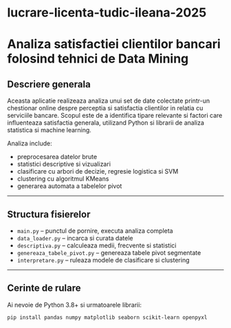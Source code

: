# lucrare-licenta-tudic-ileana-2025

# Analiza satisfactiei clientilor bancari folosind tehnici de Data Mining



## Descriere generala

Aceasta aplicatie realizeaza analiza unui set de date colectate printr-un chestionar online despre perceptia si satisfactia clientilor in relatia cu serviciile bancare. Scopul este de a identifica tipare relevante si factori care influenteaza satisfactia generala, utilizand Python si librarii de analiza statistica si machine learning.

Analiza include:
- preprocesarea datelor brute
- statistici descriptive si vizualizari
- clasificare cu arbori de decizie, regresie logistica si SVM
- clustering cu algoritmul KMeans
- generarea automata a tabelelor pivot

---

## Structura fisierelor

- `main.py` – punctul de pornire, executa analiza completa
- `data_loader.py` – incarca si curata datele
- `descriptiva.py` – calculeaza medii, frecvente si statistici
- `genereaza_tabele_pivot.py` – genereaza tabele pivot segmentate
- `interpretare.py` – ruleaza modele de clasificare si clustering

---

## Cerinte de rulare

Ai nevoie de Python 3.8+ si urmatoarele librarii:

```bash
pip install pandas numpy matplotlib seaborn scikit-learn openpyxl
